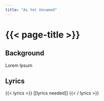 ```yaml
---
title: "As Yet Unnamed"
---
```

# {{< page-title >}}

## Background
Lorem Ipsum

## Lyrics
{{< lyrics >}}
[[lyrics needed]]
{{< / lyrics >}}
